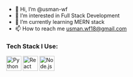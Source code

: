 - 👋 Hi, I’m @usman-wf
- 👀 I’m interested in Full Stack Development
- 🌱 I’m currently learning MERN stack
- 📫 How to reach me usman.wf18@gmail.com
  
 ### Tech Stack I Use:
<img src="https://cdn.jsdelivr.net/npm/simple-icons@v5/icons/python.svg" alt="Python" width="40" height="40"/>
<img src="https://cdn.jsdelivr.net/npm/simple-icons@v5/icons/react.svg" alt="React" width="40" height="40"/>
<img src="https://cdn.jsdelivr.net/npm/simple-icons@v5/icons/node-dot-js.svg" alt="Node.js" width="40" height="40"/>



